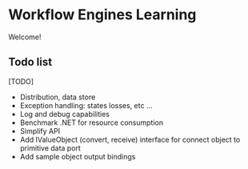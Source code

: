 # Workflow Engines Learning

Welcome!

## Todo list
[TODO]
+ Distribution, data store
+ Exception handling: states losses, etc ...
+ Log and debug capabilities
+ Benchmark .NET for resource consumption
+ Simplify API
+ Add IValueObject (convert, receive) interface for connect object to primitive data port
+ Add sample object output bindings